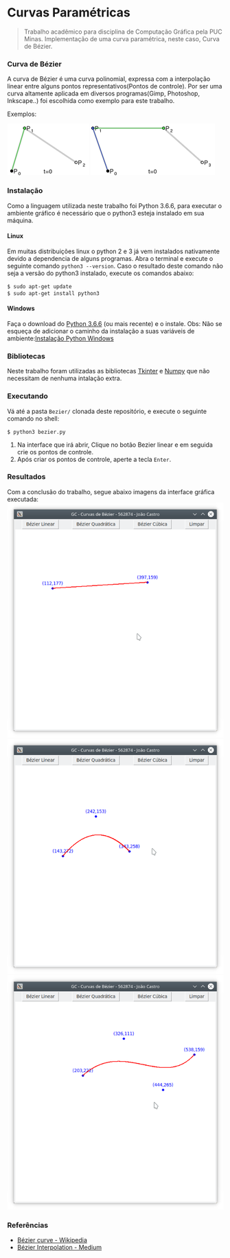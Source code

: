 # Curvas Paramétricas

> Trabalho acadêmico para disciplina de Computação Gráfica pela PUC Minas.
> Implementação de uma curva paramétrica, neste caso, Curva de Bézier. 

### Curva de Bézier

A curva de Bézier é uma curva polinomial, expressa com a interpolação linear entre alguns pontos representativos(Pontos de controle). Por ser uma curva altamente aplicada em diversos programas(Gimp, Photoshop, Inkscape..) foi escolhida como exemplo para este trabalho.

Exemplos: 

![](img/quadratic.gif)
![](img/cubic.gif)


### Instalação

Como a linguagem utilizada neste trabalho foi Python 3.6.6, para executar o ambiente gráfico é necessário que o python3 esteja instalado em sua máquina.

#### Linux

Em muitas distribuições linux o python 2 e 3 já vem instalados nativamente devido a dependencia de alguns programas. Abra o terminal e execute o seguinte comando `python3 --version`. Caso o resultado deste comando não seja a versão do python3 instalado, execute os comandos abaixo:

```shell
$ sudo apt-get update
$ sudo apt-get install python3
```

#### Windows 

Faça o download do [Python 3.6.6](https://www.python.org/downloads/windows/) (ou mais recente) e o instale.
Obs: Não se esqueça de adicionar o caminho da instalação a suas variáveis de ambiente:[Instalação Python Windows](https://python.org.br/instalacao-windows/)

### Bibliotecas

Neste trabalho foram utilizadas as bibliotecas [Tkinter](https://wiki.python.org/moin/TkInter) e [Numpy](http://www.numpy.org/) que não necessitam de nenhuma intalação extra.

### Executando
Vá até a pasta `Bezier/` clonada deste repositório, e execute o seguinte comando no shell:
```shell
$ python3 bezier.py
```

1. Na interface que irá abrir, Clique no botão Bezier linear e em seguida crie os pontos de controle. 
2. Após criar os pontos de controle, aperte a tecla `Enter`.

### Resultados
Com a conclusão do trabalho, segue abaixo imagens da interface gráfica executada:
![](img/linear.png)
![](img/quadratic.png)
![](img/cubic.png)

### Referências

- [Bézier curve - Wikipedia](https://en.wikipedia.org/wiki/B%C3%A9zier_curve)
- [Bézier Interpolation - Medium](https://medium.com/@adrian_cooney/bezier-interpolation-13b68563313a)
